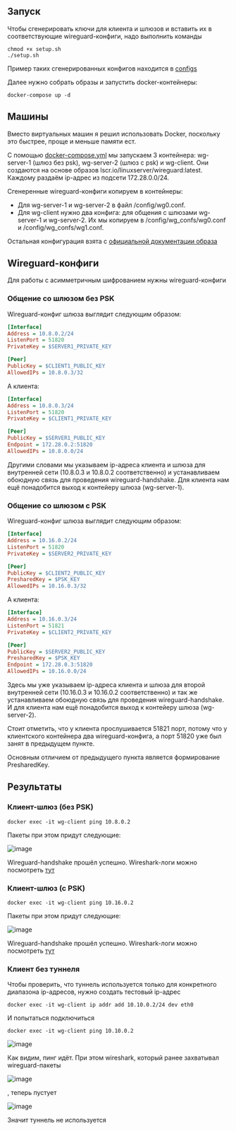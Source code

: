 ## Запуск
Чтобы сгенерировать ключи для клиента и шлюзов и вставить их в соответствующие wireguard-конфиги, надо выполнить команды
```console
chmod +x setup.sh
./setup.sh
```
Пример таких сгенерированных конфигов находится в [configs](configs)

Далее нужно собрать образы и запустить docker-контейнеры:
```console
docker-compose up -d
```

## Машины

Вместо виртуальных машин я решил использовать Docker, поскольку это быстрее, проще и меньше памяти ест.

С помощью [docker-compose.yml](docker-compose.yml) мы запускаем 3 контейнера: wg-server-1 (шлюз без psk), wg-server-2 (шлюз с psk) и wg-client.
Они создаются на основе образов lscr.io/linuxserver/wireguard:latest. Каждому раздаём ip-адрес из подсети 172.28.0.0/24.

Сгенеренные wireguard-конфиги копируем в контейнеры:
* Для wg-server-1 и wg-server-2 в файл /config/wg0.conf.
* Для wg-client нужно два конфига: для общения с шлюзами wg-server-1 и wg-server-2. Их мы копируем в /config/wg_confs/wg0.conf и /config/wg_confs/wg1.conf.

Остальная конфигурация взята с [официальной документации образа](https://hub.docker.com/r/linuxserver/wireguard)

## Wireguard-конфиги

Для работы с асимметричным шифрованием нужны wireguard-конфиги

### Общение со шлюзом без PSK
Wireguard-конфиг шлюза выглядит следующим образом:
```ini
[Interface]
Address = 10.8.0.2/24
ListenPort = 51820
PrivateKey = $SERVER1_PRIVATE_KEY

[Peer]
PublicKey = $CLIENT1_PUBLIC_KEY
AllowedIPs = 10.8.0.3/32
```
А клиента:
```ini
[Interface]
Address = 10.8.0.3/24
ListenPort = 51820
PrivateKey = $CLIENT1_PRIVATE_KEY

[Peer]
PublicKey = $SERVER1_PUBLIC_KEY
Endpoint = 172.28.0.2:51820
AllowedIPs = 10.8.0.0/24
```
Другими словами мы указываем ip-адреса клиента и шлюза для внутренней сети (10.8.0.3 и 10.8.0.2 соответственно) и устанавливаем обоюдную связь для проведения wireguard-handshake. 
Для клиента нам ещё понадобится выход к контейеру шлюза (wg-server-1).

### Общение со шлюзом с PSK
Wireguard-конфиг шлюза выглядит следующим образом:
```ini
[Interface]
Address = 10.16.0.2/24
ListenPort = 51820
PrivateKey = $SERVER2_PRIVATE_KEY

[Peer]
PublicKey = $CLIENT2_PUBLIC_KEY
PresharedKey = $PSK_KEY
AllowedIPs = 10.16.0.3/32
```
А клиента:
```ini
[Interface]
Address = 10.16.0.3/24
ListenPort = 51821
PrivateKey = $CLIENT2_PRIVATE_KEY

[Peer]
PublicKey = $SERVER2_PUBLIC_KEY
PresharedKey = $PSK_KEY
Endpoint = 172.28.0.3:51820
AllowedIPs = 10.16.0.0/24
```
Здесь мы уже указываем ip-адреса клиента и шлюза для второй внутренней сети (10.16.0.3 и 10.16.0.2 соответственно) и так же устанавливаем обоюдную связь для проведения wireguard-handshake. 
И для клиента нам ещё понадобится выход к контейеру шлюза (wg-server-2).

Стоит отметить, что у клиента прослушивается 51821 порт, потому что у клиентского контейнера два wireguard-конфига, а порт 51820 уже был занят в предыдущем пункте.

Основным отличием от предыдущего пункта является формирование PresharedKey.

## Результаты 
### Клиент-шлюз (без PSK)
```console
docker exec -it wg-client ping 10.8.0.2
```
Пакеты при этом придут следующие:

![image](https://github.com/user-attachments/assets/efd7169b-6738-4e9a-a0bb-585fe81ad5e5)

Wireguard-handshake прошёл успешно. Wireshark-логи можно посмотреть [тут](wireshark/gateway1.pcap)

### Клиент-шлюз (с PSK)
```console
docker exec -it wg-client ping 10.16.0.2
```
Пакеты при этом придут следующие:

![image](https://github.com/user-attachments/assets/d4d5ba2a-f3fc-4fbd-9388-996e57f62cbe)

Wireguard-handshake прошёл успешно. Wireshark-логи можно посмотреть [тут](wireshark/gateway2.pcap)

### Клиент без туннеля
Чтобы проверить, что туннель используется только для конкретного диапазона ip-адресов, нужно создать тестовый ip-адрес
```console
docker exec -it wg-client ip addr add 10.10.0.2/24 dev eth0
```
И попытаться подключиться


```console
docker exec -it wg-client ping 10.10.0.2
```

![image](https://github.com/user-attachments/assets/e24794fc-dd50-4cf7-8321-57fc6bb5d19f)

Как видим, пинг идёт. При этом wireshark, который ранее захватывал wireguard-пакеты

![image](https://github.com/user-attachments/assets/9e9f73b2-6772-4778-b712-2d5cf311f108)

, теперь пустует

![image](https://github.com/user-attachments/assets/411ec2ed-96d4-403a-8301-211f61fc0485)

Значит туннель не используется
